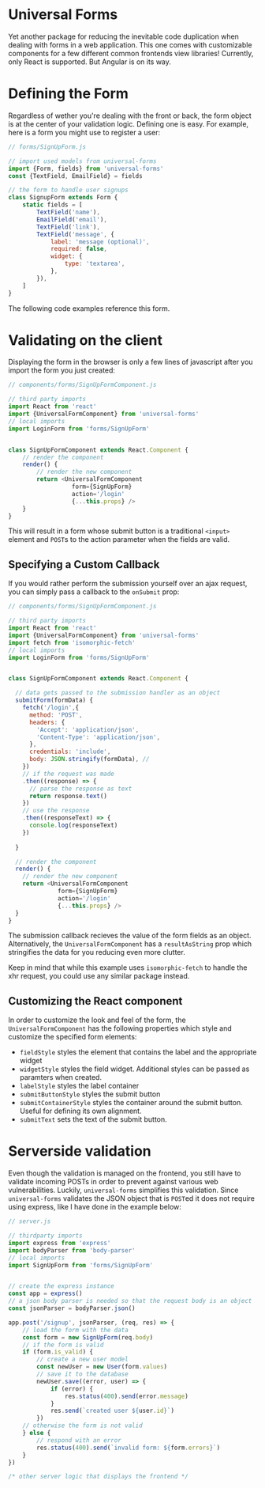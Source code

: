 

# Universal Forms

Yet another package for reducing the inevitable code duplication when dealing with forms in a web application. This one comes with customizable components for a few different common frontends view libraries! Currently, only React is supported. But Angular is on its way.


# Defining the Form

Regardless of wether you're dealing with the front or back, the form object is at the center of your validation logic. Defining one is easy. For example, here is a form you might use to register a user:

```javascript
// forms/SignUpForm.js

// import used models from universal-forms
import {Form, fields} from 'universal-forms'
const {TextField, EmailField} = fields

// the form to handle user signups
class SignupForm extends Form {
    static fields = [
        TextField('name'),
        EmailField('email'),
        TextField('link'),
        TextField('message', {
            label: 'message (optional)',
            required: false,
            widget: {
                type: 'textarea',
            },
        }),
    ]
}
```

The following code examples reference this form.

# Validating on the client

Displaying the form in the browser is only a few lines of javascript after you import the form you just created:

```javascript
// components/forms/SignUpFormComponent.js

// third party imports
import React from 'react'
import {UniversalFormComponent} from 'universal-forms'
// local imports
import LoginForm from 'forms/SignUpForm'


class SignUpFormComponent extends React.Component {
    // render the component
    render() {
        // render the new component
        return <UniversalFormComponent 
                  form={SignUpForm} 
                  action='/login'
                  {...this.props} />
    }
}
```

This will result in a form whose submit button is a traditional `<input>` element and `POST`s to the action parameter when the fields are valid. 

## Specifying a Custom Callback

If you would rather perform the submission yourself over an ajax request, you can simply pass a callback to the `onSubmit` prop:

```javascript
// components/forms/SignUpFormComponent.js

// third party imports
import React from 'react'
import {UniversalFormComponent} from 'universal-forms'
import fetch from 'isomorphic-fetch'
// local imports
import LoginForm from 'forms/SignUpForm'


class SignUpFormComponent extends React.Component {

  // data gets passed to the submission handler as an object
  submitForm(formData) {
    fetch('/login',{
      method: 'POST',
      headers: {
        'Accept': 'application/json',
        'Content-Type': 'application/json',
      },
      credentials: 'include',
      body: JSON.stringify(formData), // 
    })
    // if the request was made
    .then((response) => {
      // parse the response as text
      return response.text()
    })
    // use the response
    .then((responseText) => {
      console.log(responseText)
    })
    
  }

  // render the component
  render() {
    // render the new component
    return <UniversalFormComponent 
              form={SignUpForm} 
              action='/login'
              {...this.props} />
  }
}
```

The submission callback recieves the value of the form fields as an object. Alternatively, the `UniversalFormComponent` has a `resultAsString` prop which stringifies the data for you reducing even more clutter.

Keep in mind that while this example uses `isomorphic-fetch` to handle the xhr request, you could use any similar package instead.

## Customizing the React component

In order to customize the look and feel of the form, the `UniversalFormComponent` has the following properties which style and customize the specified form elements:

* `fieldStyle` styles the element that contains the label and the appropriate widget
* `widgetStyle` styles the field widget. Additional styles can be passed as paramters when created.
* `labelStyle` styles the label container
* `submitButtonStyle` styles the submit button
* `submitContainerStyle` styles the container around the submit button. Useful for defining its own alignment.
* `submitText` sets the text of the submit button.


# Serverside validation

Even though the validation is managed on the frontend, you still have to validate incoming POSTs in order to prevent against various web vulnerabilities. Luckily, `universal-forms` simplifies this validation. Since `universal-forms` validates the JSON object that is `POST`ed it does not require using express, like I have done in the example below:

```javascript
// server.js

// thirdparty imports
import express from 'express'
import bodyParser from 'body-parser' 
// local imports
import SignUpForm from 'forms/SignUpForm'


// create the express instance
const app = express()
// a json body parser is needed so that the request body is an object
const jsonParser = bodyParser.json()

app.post('/signup', jsonParser, (req, res) => {
    // load the form with the data
    const form = new SignUpForm(req.body)
    // if the form is valid
    if (form.is_valid) {
        // create a new user model
        const newUser = new User(form.values)
        // save it to the database
        newUser.save((error, user) => {
            if (error) {
                res.status(400).send(error.message)
            }
            res.send(`created user ${user.id}`)
        })
    // otherwise the form is not valid
    } else {
        // respond with an error
        res.status(400).send(`invalid form: ${form.errors}`)
    }
})

/* other server logic that displays the frontend */  

```
